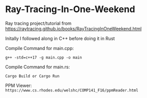 # Ray-Tracing-In-One-Weekend

Ray tracing project/tutorial from https://raytracing.github.io/books/RayTracingInOneWeekend.html 

Initally I followed along in C++ before doing it in Rust

Compile Command for main.cpp:

```g++ -std=c++17 -g main.cpp -o main```


Compile Command for main.rs:

```Cargo Build or Cargo Run```


PPM Viewer:
```https://www.cs.rhodes.edu/welshc/COMP141_F16/ppmReader.html```